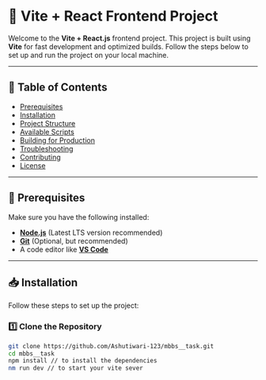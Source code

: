# 🚀 Vite + React Frontend Project

Welcome to the **Vite + React.js** frontend project. This project is built using **Vite** for fast development and optimized builds. Follow the steps below to set up and run the project on your local machine.

---

## 📌 **Table of Contents**
- [Prerequisites](#-prerequisites)
- [Installation](#-installation)
- [Project Structure](#-project-structure)
- [Available Scripts](#-available-scripts)
- [Building for Production](#-building-for-production)
- [Troubleshooting](#-troubleshooting)
- [Contributing](#-contributing)
- [License](#-license)

---

## 🔧 **Prerequisites**
Make sure you have the following installed:
- **[Node.js](https://nodejs.org/)** (Latest LTS version recommended)
- **[Git](https://git-scm.com/)** (Optional, but recommended)
- A code editor like **[VS Code](https://code.visualstudio.com/)**

---

## 📥 **Installation**
Follow these steps to set up the project:

### **1️⃣ Clone the Repository**
```sh
git clone https://github.com/Ashutiwari-123/mbbs__task.git
cd mbbs__task
npm install // to install the dependencies
nm run dev // to start your vite sever

